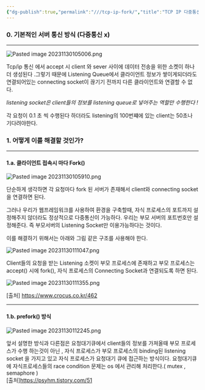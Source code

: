 ```yaml
---
{"dg-publish":true,"permalink":"///tcp-ip-fork/","title":"TCP IP 다중통신 (fork)","tags":["cs","network"]}
---
```



### 0.  기본적인 서버 통신 방식 (다중통신 x)
---

![Pasted image 20231130105006.png](/img/user/0.%20%EC%9D%B4%EB%AF%B8%EC%A7%80/Pasted%20image%2020231130105006.png)

Tcp/ip 통신 에서 accept 시 client 와 sever 사이에 데이터 전송을 위한 소켓이 하나 더 생성된다 .그렇기 때문에 Listening Queue에서 클라이언트 정보가 쌓이게되더라도 연결되어있는 connecting socket이 끊기기 전까지 다른 클라이언트와 연결할 수 없다.

*listening socket은 client들의 정보를  listening queue로 넣어주는 역할만 수행한다 !*

각 요청이 0.1 초 씩 수행된다 하더라도 listening의 100번쨰에 있는 client는 50초나 기다려야한다.

### 1. 어떻게 이를 해결할 것인가?
---
#### 1.a. 클라이언트 접속시 마다 Fork()

![Pasted image 20231130105910.png](/img/user/0.%20%EC%9D%B4%EB%AF%B8%EC%A7%80/Pasted%20image%2020231130105910.png)

단순하게 생각하면 각 요청마다 fork 된 서버가 존재해서 client와 connecting socket을 연결하면 된다.

그러나 우리가 웹프레임워크를 사용하여 환경을 구축할때, 자식 프로세스의 포트까지 설정해주지 않더라도 정상적으로 다중통신이 가능하다.
우리는 부모 서버의 포트번호만 설정해준다. 즉 부모서버의 Listening Socket만 이용가능하다는 것이다.

이를 해결하기 위해서는 아래와 그림 같은 구조를 사용해야 한다.

![Pasted image 20231130111047.png](/img/user/0.%20%EC%9D%B4%EB%AF%B8%EC%A7%80/Pasted%20image%2020231130111047.png)

Client들의 요청을 받는 Listening 소켓이 부모 프로세스에 존재하고 부모 프로세스는 accept() 시에 fork(), 자식 프로세스의 Connecting Socket과 연결되도록 하면 된다.

![Pasted image 20231130111355.png](/img/user/0.%20%EC%9D%B4%EB%AF%B8%EC%A7%80/Pasted%20image%2020231130111355.png)

[출처] https://www.crocus.co.kr/462



---
#### 1.b. prefork() 방식

![Pasted image 20231130112245.png](/img/user/0.%20%EC%9D%B4%EB%AF%B8%EC%A7%80/Pasted%20image%2020231130112245.png)

앞서 설명한 방식과 다른점은 요청대기큐에서 client들의 정보를 가져올때 부모 프로세스가 수행 하는것이 아닌 , 자식 프로세스가 부모 프로세스의 binding된 listening socket 을 가지고 있고 자식 프로세스가 요청대기 큐에 접근하는 방식이다.
요청대기큐에 자식프로세스들의  race condition 문제는 os 에서 관리해 처리한다.( mutex , semaphore )  
[출처]https://psyhm.tistory.com/51